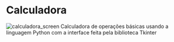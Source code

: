 # Calculadora
![calculadora_screen](https://github.com/deizielle-felix/calculadora-python-tkinter/assets/142148960/eb825760-f166-4f3f-92f2-1b18d01c09b7)
Calculadora de operações básicas usando a linguagem Python com a interface feita pela biblioteca Tkinter
